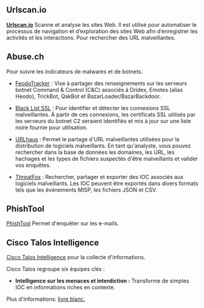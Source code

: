 ## Urlscan.io
[**Urlscan.io**](https://urlscan.io/) Scanne et analyse les sites Web. Il est utilisé pour automatiser le processus de navigation et d’exploration des sites Web afin d’enregistrer les activités et les interactions. Pour rechercher des URL malveillantes.

## Abuse.ch
Pour suivre les indicateurs de malwares et de botnets.

- [FeodoTracker](https://feodotracker.abuse.ch/) : Vise à partager des renseignements sur les serveurs botnet Command & Control (C&C) associés à Dridex, Emotes (alias Heodo), TrickBot, QakBot et BazarLoader/BazarBackdoor. 


- [Black List SSL](https://sslbl.abuse.ch/) : Pour identifier et détecter les connexions SSL malveillantes. À partir de ces connexions, les certificats SSL utilisés par les serveurs du botnet C2 seraient identifiés et mis à jour sur une liste noire fournie pour utilisation. 

- [URLhaus](https://urlhaus.abuse.ch/) : Permet le partage d'URL malveillantes utilisées pour la distribution de logiciels malveillants. En tant qu'analyste, vous pouvez rechercher dans la base de données les domaines, les URL, les hachages et les types de fichiers suspectés d'être malveillants et valider vos enquêtes.

- [ThreatFox](https://threatfox.abuse.ch/) : Rechercher, partager et exporter des IOC  associés aux logiciels malveillants. Les IOC peuvent être exportés dans divers formats tels que les événements MISP, les fichiers JSON et  CSV.


## PhishTool
[PhishTool](https://www.phishtool.com/)
Permet d'enquêter sur les e-mails.

## Cisco Talos Intelligence
[Cisco Talos Intelligence](https://talosintelligence.com/) pour la collecte d'informations.

Cisco Talos regroupe six équipes clés :

- **Intelligence sur les menaces et interdiction :** Transforme de simples IOC en informations riches en contexte.



Plus d'informations: [livre blanc.](https://www.talosintelligence.com/docs/Talos_WhitePaper.pdf)